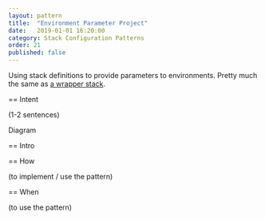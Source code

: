 ```yaml
---
layout: pattern
title:  "Environment Parameter Project"
date:   2019-01-01 16:20:00
category: Stack Configuration Patterns
order: 21
published: false
---
```


Using stack definitions to provide parameters to environments. Pretty much the same as [a wrapper stack](/patterns/core-stack/wrapper-stack.html).

== Intent

(1-2 sentences)

Diagram

== Intro

== How

(to implement / use the pattern)

== When

(to use the pattern)
